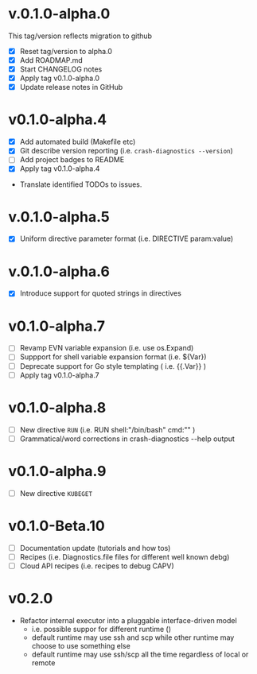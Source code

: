 
# v.0.1.0-alpha.0
This tag/version reflects migration to github
* [x] Reset tag/version to alpha.0
* [x] Add ROADMAP.md
* [x] Start CHANGELOG notes
* [x] Apply tag v0.1.0-alpha.0 
* [x] Update release notes in GitHub

# v0.1.0-alpha.4
* [x] Add automated build (Makefile etc)
* [x] Git describe version reporting (i.e. `crash-diagnostics --version`)
* [ ] Add project badges to README
* [x] Apply tag v0.1.0-alpha.4

* Translate identified TODOs to issues.

# v.0.1.0-alpha.5
* [x] Uniform directive parameter format (i.e. DIRECTIVE param:value)

# v.0.1.0-alpha.6
* [x] Introduce support for quoted strings in directives

# v0.1.0-alpha.7
* [ ] Revamp EVN variable expansion (i.e. use os.Expand)
* [ ] Suppport for shell variable expansion format (i.e. ${Var})
* [ ] Deprecate support for Go style templating ( i.e. {{.Var}} )
* [ ] Apply tag v0.1.0-alpha.7

# v0.1.0-alpha.8
* [ ] New directive `RUN` (i.e. RUN shell:"/bin/bash" cmd:"<command string>" )
* [ ] Grammatical/word corrections in crash-diagnostics --help output

# v0.1.0-alpha.9
* [ ] New directive `KUBEGET`

# v0.1.0-Beta.10
* [ ] Documentation update (tutorials and how tos)
* [ ] Recipes (i.e. Diagnostics.file files for different well known debg)
* [ ] Cloud API recipes (i.e. recipes to debug CAPV)

# v0.2.0
* Refactor internal executor into a pluggable interface-driven model
  - i.e. possible suppor for different runtime ()
  - default runtime may use ssh and scp while other runtime may choose to use something else
  - default runtime may use ssh/scp all the time regardless of local or remote 
  